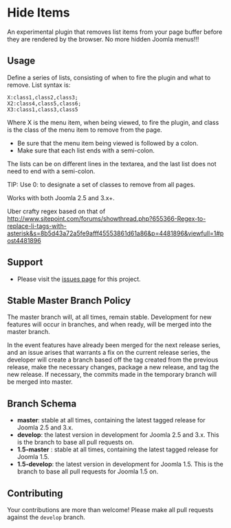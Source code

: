 # Hide Items
An experimental plugin that removes list items from your page buffer before they are rendered by the browser. No more hidden Joomla menus!!!

## Usage

Define a series of lists, consisting of when to fire the plugin and what to remove. List syntax is:

    X:class1,class2,class3;
    X2:class4,class5,class6;
    X3:class1,class3,class5

Where X is the menu item, when being viewed, to fire the plugin, and class is the class of the menu item to remove from the page.

* Be sure that the menu item being viewed is followed by a colon.
* Make sure that each list ends with a semi-colon.

The lists can be on different lines in the textarea, and the last list does not need to end with a semi-colon.

TIP: Use 0: to designate a set of classes to remove from all pages.

Works with both Joomla 2.5 and 3.x+.

Uber crafty regex based on that of http://www.sitepoint.com/forums/showthread.php?655366-Regex-to-replace-li-tags-with-asterisk&s=8b5d43a72a5fe9afff45553861d61a86&p=4481896&viewfull=1#post4481896

## Support
* Please visit the [issues page](https://github.com/betweenbrain/hideitems/issues) for this project.

## Stable Master Branch Policy
The master branch will, at all times, remain stable. Development for new features will occur in branches, and when ready, will be merged into the master branch.

In the event features have already been merged for the next release series, and an issue arises that warrants a fix on the current release series, the developer will create a branch based off the tag created from the previous release, make the necessary changes, package a new release, and tag the new release. If necessary, the commits made in the temporary branch will be merged into master.

## Branch Schema
* __master__:  stable at all times, containing the latest tagged release for Joomla 2.5 and 3.x.
* __develop__: the latest version in development for Joomla 2.5 and 3.x. This is the branch to base all pull requests on.
* __1.5-master__ :  stable at all times, containing the latest tagged release for Joomla 1.5.
* __1.5-develop__: the latest version in development for Joomla 1.5. This is the branch to base all pull requests for Joomla 1.5 on.

## Contributing
Your contributions are more than welcome! Please make all pull requests against the `develop` branch.